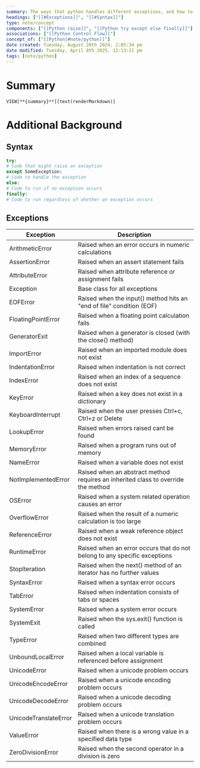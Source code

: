 ```yaml
---
summary: The ways that python handles different exceptions, and how to manage it.
headings: ["[[#Exceptions]]", "[[#Syntax]]"]
type: note/concept
components: ["[[Python raise]]", "[[Python try except else finally]]"]
associations: ["[[Python Control Flow]]"]
concept_of: ["[[Python|#note/python]]"]
date created: Tuesday, August 20th 2024, 2:05:34 pm
date modified: Tuesday, April 8th 2025, 12:13:21 pm
tags: [note/python]
---
```

# Summary
`VIEW[**{summary}**][text(renderMarkdown)]`

# Additional Background
## Syntax
```python
try:  
# Code that might raise an exception  
except SomeException:  
# Code to handle the exception  
else:  
# Code to run if no exception occurs  
finally:  
# Code to run regardless of whether an exception occurs
```

## Exceptions

| Exception             | Description                                                                       |
| --------------------- | --------------------------------------------------------------------------------- |
| ArithmeticError       | Raised when an error occurs in numeric calculations                               |
| AssertionError        | Raised when an assert statement fails                                             |
| AttributeError        | Raised when attribute reference or assignment fails                               |
| Exception             | Base class for all exceptions                                                     |
| EOFError              | Raised when the input() method hits an "end of file" condition (EOF)              |
| FloatingPointError    | Raised when a floating point calculation fails                                    |
| GeneratorExit         | Raised when a generator is closed (with the close() method)                       |
| ImportError           | Raised when an imported module does not exist                                     |
| IndentationError      | Raised when indentation is not correct                                            |
| IndexError            | Raised when an index of a sequence does not exist                                 |
| KeyError              | Raised when a key does not exist in a dictionary                                  |
| KeyboardInterrupt     | Raised when the user presses Ctrl+c, Ctrl+z or Delete                             |
| LookupError           | Raised when errors raised cant be found                                           |
| MemoryError           | Raised when a program runs out of memory                                          |
| NameError             | Raised when a variable does not exist                                             |
| NotImplementedError   | Raised when an abstract method requires an inherited class to override the method |
| OSError               | Raised when a system related operation causes an error                            |
| OverflowError         | Raised when the result of a numeric calculation is too large                      |
| ReferenceError        | Raised when a weak reference object does not exist                                |
| RuntimeError          | Raised when an error occurs that do not belong to any specific exceptions         |
| StopIteration         | Raised when the next() method of an iterator has no further values                |
| SyntaxError           | Raised when a syntax error occurs                                                 |
| TabError              | Raised when indentation consists of tabs or spaces                                |
| SystemError           | Raised when a system error occurs                                                 |
| SystemExit            | Raised when the sys.exit() function is called                                     |
| TypeError             | Raised when two different types are combined                                      |
| UnboundLocalError     | Raised when a local variable is referenced before assignment                      |
| UnicodeError          | Raised when a unicode problem occurs                                              |
| UnicodeEncodeError    | Raised when a unicode encoding problem occurs                                     |
| UnicodeDecodeError    | Raised when a unicode decoding problem occurs                                     |
| UnicodeTranslateError | Raised when a unicode translation problem occurs                                  |
| ValueError            | Raised when there is a wrong value in a specified data type                       |
| ZeroDivisionError     | Raised when the second operator in a division is zero                             |